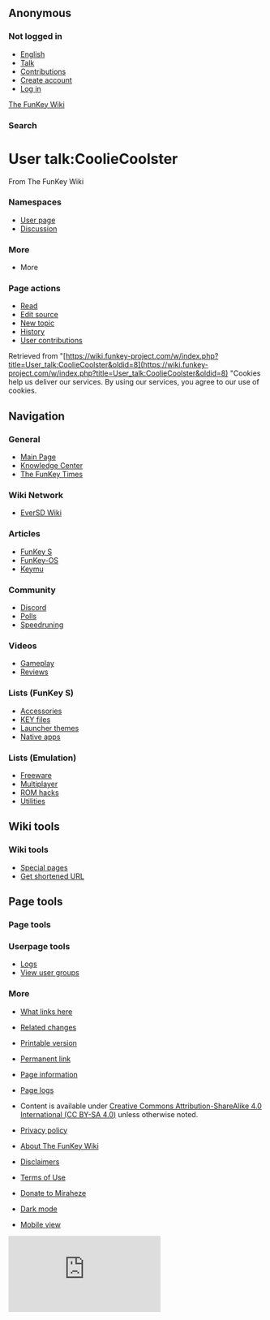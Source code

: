 ## Anonymous

### Not logged in

* [English](#)
* [Talk](/wiki/Special:MyTalk "Discussion about edits from this IP address [n]")
* [Contributions](/wiki/Special:MyContributions "A list of edits made from this IP address [y]")
* [Create account](/w/index.php?title=Special:CreateAccount&returnto=User+talk%3ACoolieCoolster "You are encouraged to create an account and log in; however, it is not mandatory")
* [Log in](/w/index.php?title=Special:UserLogin&returnto=User+talk%3ACoolieCoolster "You are encouraged to log in; however, it is not mandatory [o]")

[The FunKey Wiki](/wiki/Main_Page)

### Search

# User talk:CoolieCoolster

From The FunKey Wiki

### Namespaces

* [User page](/wiki/User:CoolieCoolster "View the user page [c]")
* [Discussion](/wiki/User_talk:CoolieCoolster "Discussion about the content page [t]")

### More

* More

### Page actions

* [Read](/wiki/User_talk:CoolieCoolster)
* [Edit source](/w/index.php?title=User_talk:CoolieCoolster&action=edit "Edit this page [e]")
* [New topic](/w/index.php?title=User_talk:CoolieCoolster&action=edit&section=new "Start a new section [+]")
* [History](/w/index.php?title=User_talk:CoolieCoolster&action=history "Past revisions of this page [h]")
* [User contributions](/wiki/Special:Contributions/CoolieCoolster "A list of contributions by this user")

Retrieved from "[https://wiki.funkey-project.com/w/index.php?title=User_talk:CoolieCoolster&oldid=8](https://wiki.funkey-project.com/w/index.php?title=User_talk:CoolieCoolster&oldid=8) "Cookies help us deliver our services. By using our services, you agree to our use of cookies.

## Navigation

### General

* [Main Page](/wiki/Main_Page)
* [Knowledge Center](/wiki/FunKey_Wiki_Knowledge_Center)
* [The FunKey Times](/wiki/The_FunKey_Times)

### Wiki Network

* [EverSD Wiki](https://eversd.miraheze.org/wiki/Main_Page)

### Articles

* [FunKey S](/wiki/FunKey_S)
* [FunKey-OS](/wiki/FunKey-OS)
* [Keymu](/wiki/Keymu)

### Community

* [Discord](/wiki/FunKey_Community_Discord_Server)
* [Polls](/wiki/FunKey_Community_Poll)
* [Speedruning](/wiki/FunKey_Speedrun_Leaderboards)

### Videos

* [Gameplay](/wiki/List_of_games_with_FunKey_S_gameplay_footage)
* [Reviews](/wiki/The_FunKey_Times#Media_Reviews)

### Lists (FunKey S)

* [Accessories](/wiki/List_of_FunKey_S_compatible_keychain_accessories)
* [KEY files](/wiki/List_of_pre-configured_KEY_files)
* [Launcher themes](/wiki/List_of_third-party_launcher_themes)
* [Native apps](/wiki/List_of_third-party_OPK_applications)

### Lists (Emulation)

* [Freeware](/wiki/List_of_emulatable_games_(freeware))
* [Multiplayer](/wiki/List_of_games_with_hotseat_multiplayer)
* [ROM hacks](/wiki/List_of_recommended_ROM_hacks)
* [Utilities](/wiki/List_of_emulatable_utilities)

## Wiki tools

### Wiki tools

* [Special pages](/wiki/Special:SpecialPages "A list of all special pages [q]")
* [Get shortened URL](/w/index.php?title=Special:UrlShortener&url=https%3A%2F%2Fwiki.funkey-project.com%2Fwiki%2FUser_talk%3ACoolieCoolster)

## Page tools

### Page tools

### Userpage tools

* [Logs](/wiki/Special:Log/CoolieCoolster)
* [View user groups](/wiki/Special:UserRights/CoolieCoolster)

### More

* [What links here](/wiki/Special:WhatLinksHere/User_talk:CoolieCoolster "A list of all wiki pages that link here [j]")
* [Related changes](/wiki/Special:RecentChangesLinked/User_talk:CoolieCoolster "Recent changes in pages linked from this page [k]")
* [Printable version](javascript:print(); "Printable version of this page [p]")
* [Permanent link](/w/index.php?title=User_talk:CoolieCoolster&oldid=8 "Permanent link to this revision of the page")
* [Page information](/w/index.php?title=User_talk:CoolieCoolster&action=info "More information about this page")
* [Page logs](/w/index.php?title=Special:Log&page=User+talk%3ACoolieCoolster)

* Content is available under [Creative Commons Attribution-ShareAlike 4.0 International (CC BY-SA 4.0)](https://creativecommons.org/licenses/by-sa/4.0/) unless otherwise noted.

* [Privacy policy](https://meta.miraheze.org/wiki/Privacy_Policy "m:Privacy Policy")
* [About The FunKey Wiki](/wiki/The_FunKey_Wiki:About "The FunKey Wiki:About")
* [Disclaimers](/wiki/The_FunKey_Wiki:General_disclaimer "The FunKey Wiki:General disclaimer")
* [Terms of Use](https://meta.miraheze.org/wiki/Terms_of_Use "m:Terms of Use")
* [Donate to Miraheze](https://meta.miraheze.org/wiki/Donate "m:Donate")
* [Dark mode](#)
* [Mobile view](https://wiki.funkey-project.com/w/index.php?title=User_talk:CoolieCoolster&mobileaction=toggle_view_mobile)

![](https://matomo.miraheze.org/matomo.php?idsite=6355&rec=1&action_name=User_talk:CoolieCoolster)
